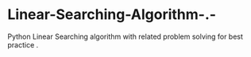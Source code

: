 # Linear-Searching-Algorithm-.-
Python Linear Searching algorithm with related problem solving  for best practice . 

